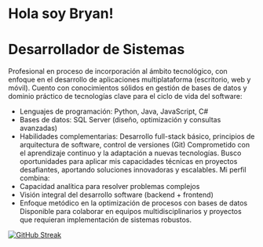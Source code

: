 
# Hola soy Bryan!

# Desarrollador de Sistemas
Profesional en proceso de incorporación al ámbito tecnológico, con enfoque en el desarrollo de aplicaciones multiplataforma (escritorio, web y móvil). Cuento con conocimientos sólidos en gestión de bases de datos y dominio práctico de tecnologías clave para el ciclo de vida del software:


* Lenguajes de programación: Python, Java, JavaScript, C#
* Bases de datos: SQL Server (diseño, optimización y consultas avanzadas)
* Habilidades complementarias: Desarrollo full-stack básico, principios de arquitectura de software, control de versiones (Git)
Comprometido con el aprendizaje continuo y la adaptación a nuevas tecnologías. Busco oportunidades para aplicar mis capacidades técnicas en proyectos desafiantes, aportando soluciones innovadoras y escalables. Mi perfil combina:
* Capacidad analítica para resolver problemas complejos
* Visión integral del desarrollo software (backend + frontend)
* Enfoque metódico en la optimización de procesos con bases de datos
Disponible para colaborar en equipos multidisciplinarios y proyectos que requieran implementación de sistemas robustos.

[![GitHub Streak](https://github-readme-streak-stats.herokuapp.com?user=BryanGarciaR)](https://git.io/streak-stats)

